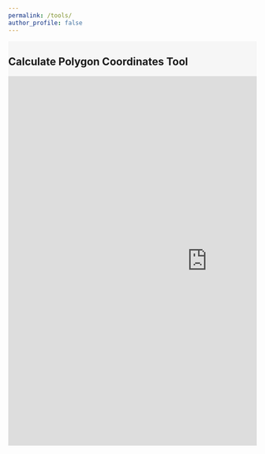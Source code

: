 ```yaml
---
permalink: /tools/
author_profile: false
---
```


<section class="section"  style="background-color:#efeff081">
<div class="container is-max-desktop">
    <div class="columns is-centered has-text-centered">
    <div class="column is-six-fifths">
        <h2 class="title is-3"> Calculate Polygon Coordinates Tool</h2>
        <iframe
        src="https://roboflow.github.io/polygonzone/"
        frameborder="0"
        width="160%" height="750"></iframe>
    </div>
    </div>

</div>
</section>